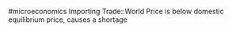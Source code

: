 #microeconomics 
Importing Trade::World Price is below domestic equilibrium price, causes a shortage